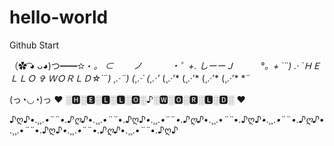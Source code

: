 # hello-world
Github Start


（✿ ͡◕ ᴗ◕)つ━━✫・*。
⊂　　 ノ 　　　・゜+.
しーーＪ　　　°。+ *´¨)
.· ´ＨＥＬＬＯ ✞ ＷＯＲＬＤ☆´¨) ¸.·*¨)
(¸.·´ (¸.·’* (¸.·’* (¸.·’* (¸.·’* (¸.·’* *¨


(っ◔◡◔)っ ♥ ░🅷░🅴░🅻░🅻░🅾░♪░🆆░🅾░🆁░🅻░🅳░ ♥


♪ღ♪*•.¸¸.•*¨¨*•.♪ღ♪*•.¸¸.•*¨¨*•.♪ღ♪*•.¸¸.•*¨¨*•.♪ღ♪*•.¸¸.•*¨¨*•.♪ღ♪*•.¸¸.•*¨¨*•.♪ღ♪*•.¸¸.•*¨¨*•.♪ღ♪*•.¸¸.•*¨¨*•.♪ღ♪*•.¸¸.•*¨¨*•.♪ღ♪
